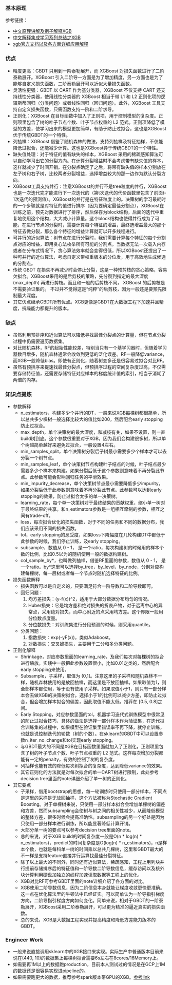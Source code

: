 
### 基本原理
参考链接：
- [中文原理讲解及例子解释XGB](https://zhuanlan.zhihu.com/p/83901304)
- [中文解释集成学习系列总结之XGB](https://www.cnblogs.com/massquantity/p/9794480.html)
- [xgb官方文档以及各方面详细应用解释](https://xgboost.readthedocs.io/en/stable/index.html)
### 优点
- 精度更高：GBDT 只用到一阶泰勒展开，而 XGBoost 对损失函数进行了二阶泰勒展开。XGBoost 引入二阶导一方面是为了增加精度，另一方面也是为了能够自定义损失函数，二阶泰勒展开可以近似大量损失函数。
- 灵活性更强：GBDT 以 CART 作为基分类器，XGBoost 不仅支持 CART 还支持线性分类器，使用线性分类器的 XGBoost 相当于带 L1 和 L2 正则化项的逻辑斯蒂回归（分类问题）或者线性回归（回归问题）。此外，XGBoost 工具支持自定义损失函数，只需函数支持一阶和二阶求导。
- 正则化：XGBoost 在目标函数中加入了正则项，用于控制模型的复杂度。正则项里包含了树的叶子节点个数、叶子节点权重的 L2 范式。正则项降低了模型的方差，使学习出来的模型更加简单，有助于防止过拟合，这也是XGBoost优于传统GBDT的一个特性。
- 列抽样：XGBoost 借鉴了随机森林的做法，支持列抽样及特征抽样，不仅能降低过拟合，还能减少计算。这也是XGBoost异于传统GBDT的一个特性。
- 缺失值处理：对于特征的值有缺失的样本，XGBoost 采用的稀疏感知算法可以自动学习出它的分裂方向。在计算分裂增益时不会考虑带有缺失值的样本，这样就减少了时间开销。在分裂点确定了之后，将带有缺失值的样本分别放在左子树和右子树，比较两者分裂增益，选择增益较大的那一边作为默认分裂方向。
- XGBoost工具支持并行：注意XGBoost的并行不是tree粒度的并行，XGBoost也是一次迭代完才能进行下一次迭代的（第t次迭代的代价函数里包含了前面t-1次迭代的预测值）。XGBoost的并行是在特征粒度上的。决策树的学习最耗时的一个步骤就是对特征的值进行排序（因为要确定最佳分割点），XGBoost在训练之前，预先对数据进行了排序，然后保存为block结构，后面的迭代中重复地使用这个结构，大大减小计算量。这个block结构也使得并行成为了可能，在进行节点的分裂时，需要计算每个特征的增益，最终选增益最大的那个特征去做分裂，那么各个特征的增益计算就可以开多线程进行。
- 可并行的近似算法：树节点在进行分裂时，我们需要计算每个特征的每个分割点对应的增益，即用贪心法枚举所有可能的分割点。当数据无法一次载入内存或者在分布式情况下，贪心算法效率就会变得很低，所以XGBoost还提出了一种可并行的近似算法，考虑自定义带权重版本的分位发，用于高效地生成候选的分割点。
- 传统 GBDT 在损失不再减少时会停止分裂，这是一种预剪枝的贪心策略，容易欠拟合。XGBoost采用的是后剪枝的策略，先分裂到指定的最大深度 (max_depth) 再进行剪枝。而且和一般的后剪枝不同， XGBoost 的后剪枝是不需要验证集的。 不过并不觉得这是“纯粹”的后剪枝，因为一般还是要预先限制最大深度。
- 其它优点继承GBDT所有优点。XGB更像是GBDT在大数据工程下加速并且精度，抗噪能力都提升的版本。
### 缺点
- 虽然利用预排序和近似算法可以降低寻找最佳分裂点的计算量，但在节点分裂过程中仍需要遍历数据集。
- 对比随机森林，RF的起始性能较差，特别当只有一个基学习器时，但随着学习器数目增多，随机森林通常会收敛到更低的泛化误差。RF一般降低variance，而XGB一般降低bias。即使有正则化，随着树变多还是很容易过拟合对比RF。
- 虽然有预排序来提速找最佳分裂点，但预排序过程的空间复杂度过高，不仅需要存储特征值，还需要存储特征对应样本的梯度统计值的索引，相当于消耗了两倍的内存。
### 知识点提炼
- 参数解释
  - n_estimators，构建多少个并行的DT，一般来说XGB每棵树都很简单，所以总共多少棵树一般选择比较大的值比如200，然后配合early stopping防止过拟合。
  - max_depth，单个决策树的最大深度，和减枝有关，如果不设置，则一直build树到底。这个参数很重要对于XGB，因为我们会构建很多树，所以单个树越简单越好来避免过拟合，一般设置4左右。
  - min_samples_split，单个决策树分裂后子树最小需要多少个样本才可以去分裂一个树节点。
  - min_samples_leaf，单个决策树节点构建叶子结点的时候，叶子结点最少需要多少个样本来构建。如果分裂后低于这个参数则意味着不再分裂此节点。此参数可能会影响回归任务的平滑效果。
  - min_impurity_decrease，单个决策树节点最小需要降低多少impurity，如果分裂后低于此参数则意味着不再分裂此节点。此参数可以达到early stopping的效果，防止过拟合太多的单一决策树。
  - learning_rate，每个单一决策树对于最终结果的贡献权重，缩小单一树对于最终结果的共享。和n_estimators参数是一组相互牵制的参数，相互之间有trade-off。
  - loss，每次拟合优化的损失函数，对于不同的任务和不同的数据分布，我们应该采用不同的损失函数。
  - tol，early stopping的忍受度，如果loss下降幅度在几轮构建DT中都低于此参数的时候，我们停止训练，及early stopping。
  - subsample，数值从 0 - 1， 是一个ratio，每次构建树的时候用的样本个数的比例，比如0.5以为的随机使用一般的数据构建树。
  - col_sample_by*，也叫做列抽样，借鉴RF里面的参数，数值从 0 - 1， 是一个ratio。by*这里可以选择by_tree，by_level，by_node，分别对应构建每棵树，每一层树或者每一个节点时随机选择特征的比例。
- 损失函数解释
  - 损失函数可以是自定义的，只要满足符合一阶导数和二阶导数即可。
  - 回归问题：
    1. 均方差损失：(y-f(x))^2，适用于大部分数据分布均匀的情况。
    2. Huber损失：它是均方差和绝对损失的折衷产物，对于远离中心的异常点，采用绝对损失，而中心附近的点采用均方差。这个界限一般用分位数点度量。
    3. 分位数损失：对训练集进行分段预测的时候，则采用quantile。
  - 分类问题：
    1. 指数损失：exp(-yF(x))，类似Adaboost。
    2. 对数损失：交叉嫡损失，主要用于二分和多分类问题。
- 正则化解释
  - Shrinkage，对应参数里面的learning_rate，及我们每次对每棵树的拟合进行缩放。实践中一般把此参数设置很小，比如0.01之类的，然后配合early stopping来使用。
  - Subsample，子采样，取值为 (0,1]。注意这里的子采样和随机森林不一样，随机森林使用的是放回抽样，而这里是不放回抽样。如果取值为1，则全部样本都使用，等于没有使用子采样。如果取值小于1，则只有一部分样本会去做XGB的决策树拟合。选择小于1的比例可以减少方差，即防止过拟合，但会增加样本拟合的偏差，因此取值不能太低。推荐在 [0.5, 0.8]之间。
  - Early Stopping，对应参数里面的tol，机器学习迭代式训练模型中很常见的防止过拟合技巧，具体的做法是选择一部分样本作为验证集，在迭代拟合训练集的过程中，如果模型在验证集里错误率不再下降，就停止训练，也就是说控制迭代的轮数（树的个数）。在sklearn的GBDT中可以设置参数n_iter_no_change和tol实现early stopping。
  - 与GBDT最大的不同是XGB在目标函数里面就加入了正则化，正则项里包含了树的叶子节点个数、叶子节点权重的 L2 范式。这样每次增加分裂都能有一定的penalty，有效的控制了树的复杂度。
  - 列抽样也能有效的降低每次树拟合的复杂度，达到降低variance的效果。
  - 其它正则化的方法就是对每次拟合的单一CART树进行限制，此处参考decision tree里面的note详细介绍了单一树的正则化。
- 其它要点 
  - 子采样，借用bootstrap的思想，每一轮训练时只使用一部分样本，不同点是这里的采样是无放回抽样，这个方法被称为Stochastic Gradient Boosting。对于单棵树来说，只使用一部分样本拟合会增加单棵树的偏差和方差，然而subsampling会使树与树之间的相关性减少，从而降低模型的整体方差，很多时候会提高准确性。subsampling的另一个好处是因为只使用一部分样本进行训练，所以能显著降低计算开销。
  - 大部分单一树的要点可以参考decision tree里面的note。
  - 总的来说，对于XGB build的时间复杂度一般是O(n * log(n) * n_estimators)，predict的时间复杂度是O(log(n) * n_estimators)，n是样本个数，也就是每科单一树的时间乘以总共几棵树，这里和GBDT最大的不一样是支持feature直接并行运算找最佳分裂特征。
  - 除了以上最大的不同外，同时还有近似算法，稀疏感知，工程上用列块并行提前存储排序后的特征值和一阶导数二阶导数信息，缓存访问以及核外块计算利用硬盘加独立的线程加速读取数据等工程上的优化。
  - XGB对比RF可参考GBDT里面的note详细介绍了各方面的对比。
  - XGB使用二阶导数信息，因为二阶信息本身就能让梯度收敛更快更准确。这一点在优化算法里的牛顿法中已经证实。可以简单认为一阶导指引梯度方向，二阶导指引梯度方向如何变化。简单来说，相对于GBDT的一阶泰勒展开，XGBoost采用二阶泰勒展开，可以更为精准的逼近真实的损失函数。
  - 总的来说，XGB是大数据工程实现并提高精度和降低方差能力版本的GBDT。
### Engineer Work
- 一般来说直接调用sklearn中的XGB接口来实现。实际生产中普通版本目前来说在(440, 10)的数据集上每棵树拟合需要6s左右在8cores/16Memory上。
- 如需要再1M以上的数据跑production，目前本人测试过的情况是在GCP上1M的数据还是很容易实现进pipeline的。
- 如果需要跑更大的数据，推荐参考spark版本带GPU的XGB。[参考link](https://xgboost.readthedocs.io/en/stable/tutorials/spark_estimator.html#xgboost-pyspark-estimator)
